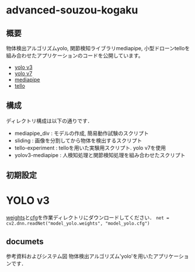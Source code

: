 # advanced-souzou-kogaku

## 概要
物体検出アルゴリズムyolo, 関節検知ライブラリmediapipe, 小型ドローンtelloを組み合わせたアプリケーションのコードを公開しています。
- [yolo v3](https://pjreddie.com/darknet/yolo/)
- [yolo v7](https://github.com/WongKinYiu/yolov7)
- [mediapipe](https://developers.google.com/mediapipe)
- [tello](https://www.ryzerobotics.com/jp/tello)

## 構成
ディレクトリ構成は以下の通りです．
- mediapipe_div : モデルの作成, 簡易動作試験のスクリプト
- sliding : 画像を分割してから物体を検出するスクリプト
- tello-experiment : telloを用いた実験用スクリプト. yolo v7を使用
- yolov3-mediapipe : 人検知処理と関節検知処理を組み合わせたスクリプト

## 初期設定
# YOLO v3
[weights](https://pjreddie.com/media/files/yolov2-tiny.weights)と[cfg](https://github.com/pjreddie/darknet/blob/master/cfg/yolov2-tiny.cfg)を作業ディレクトリにダウンロードしてください．
`net = cv2.dnn.readNet("model_yolo.weights", "model_yolo.cfg")`
## documets
参考資料およびシステム図
物体検出アルゴリズム'yolo'を用いたアプリケーションです．
